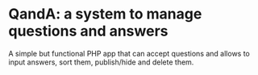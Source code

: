 # QandA: a system to manage questions and answers

A simple but functional PHP app that can accept questions and allows to input answers, sort them, publish/hide and delete them.


